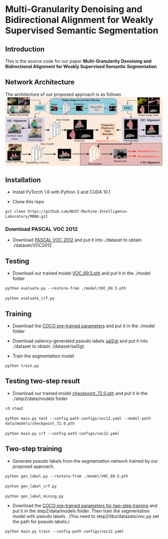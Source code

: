# Multi-Granularity Denoising and Bidirectional Alignment for Weakly Supervised Semantic Segmentation


Introduction
------------
This is the source code for our paper **Multi-Granularity Denoising and Bidirectional Alignment for Weakly Supervised Semantic Segmentation** 


Network Architecture
--------------------
The architecture of our proposed approach is as follows
![network](framework.png)


## Installation

* Install PyTorch 1.6 with Python 3 and CUDA 10.1

* Clone this repo
```
git clone https://github.com/NUST-Machine-Intelligence-Laboratory/MDBA.git
```

### Download PASCAL VOC 2012 

* Download [PASCAL VOC 2012](http://host.robots.ox.ac.uk/pascal/VOC/voc2012/#devkit) and put it into ./dataset to obtain ./dataset/VOC2012

## Testing
* Download our trained model [VOC_69.5.pth](https://mdma.oss-cn-shanghai.aliyuncs.com/VOC_69.5.pth) and put it in the ./model folder

```
python evaluate.py --restore-from ./model/VOC_69.5.pth

python evaluate_crf.py 
```

## Training
* Download the [COCO pre-trained parameters](https://mdma.oss-cn-shanghai.aliyuncs.com/resnet101COCO-41f33a49.pth) and put it in the ./model folder

* Download saliency-generated pseudo labels [sal2gt](https://mdma.oss-cn-shanghai.aliyuncs.com/sal2gt.zip) and put it into ./dataset to obtain ./dataset/sal2gt. 


* Train the segmentation model  
```
python train.py  
```


## Testing two-step result
* Download our trained model [checkpoint_72.0.pth](https://mdma.oss-cn-shanghai.aliyuncs.com/checkpoint_72.0.pth) and put it in the ./step2/data/models folder

```
cd step2

python main.py test --config-path configs/voc12.yaml --model-path data/models/checkpoint_72.0.pth

python main.py crf --config-path configs/voc12.yaml
```

## Two-step training
* Generate pseudo labels from the segmentation network trained by our proposed approach. 
```
python gen_label.py --restore-from ./model/VOC_69.5.pth

python gen_label_crf.py 

python gen_label_mining.py
```

* Download the [COCO pre-trained parameters for two-step training](https://mdma.oss-cn-shanghai.aliyuncs.com/deeplabv1_resnet101-coco.pth)  and put it in the step2/data/models folder. Then train the segmentation model with pseudo labels . (You need to step2/libs/datasets/voc.py set the path for pseudo labels.)

```
python main.py train --config-path configs/voc12.yaml
```






